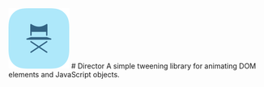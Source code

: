 <img src="/documentation/assets/img/icon.png?raw=true" width="120" style="max-width: 100%;">
# Director
A simple tweening library for animating DOM elements and JavaScript objects.
